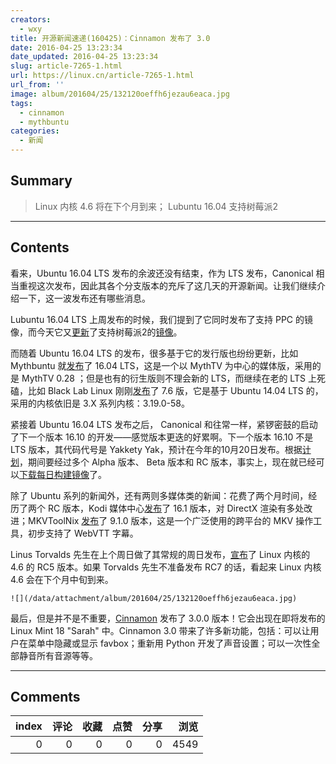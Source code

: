 ```yaml
---
creators:
  - wxy
title: 开源新闻速递(160425)：Cinnamon 发布了 3.0
date: 2016-04-25 13:23:34
date_updated: 2016-04-25 13:23:34
slug: article-7265-1.html
url: https://linux.cn/article-7265-1.html
url_from: ''
image: album/201604/25/132120oeffh6jezau6eaca.jpg
tags:
  - cinnamon
  - mythbuntu
categories:
  - 新闻
---
```


## Summary

> Linux 内核 4.6 将在下个月到来；
> Lubuntu 16.04 支持树莓派2

***

<!-- more -->

## Contents

看来，Ubuntu 16.04 LTS 发布的余波还没有结束，作为 LTS 发布，Canonical 相当重视这次发布，因此其各个分支版本的充斥了这几天的开源新闻。让我们继续介绍一下，这一波发布还有哪些消息。

Lubuntu 16.04 LTS 上周发布的时候，我们提到了它同时发布了支持 PPC 的镜像，而今天它又[更新](http://lubuntu.me/raspberry-pi2-version-16-04-lts/)了支持树莓派2的[镜像](http://lubuntu.me/downloads/)。

而随着 Ubuntu 16.04 LTS 的发布，很多基于它的发行版也纷纷更新，比如 Mythbuntu 就[发布](http://www.mythbuntu.org/home/news/mythbuntu1604released)了 16.04 LTS，这是一个以 MythTV 为中心的媒体版，采用的是 MythTV 0.28 ；但是也有的衍生版则不理会新的 LTS，而继续在老的 LTS 上死磕，比如 Black Lab Linux 刚刚[发布](http://www.blacklablinux.org/2016/04/black-lab-linux-76-released.html)了 7.6 版，它是基于 Ubuntu 14.04 LTS 的，采用的内核依旧是 3.X 系列内核：3.19.0-58。

紧接着 Ubuntu 16.04 LTS 发布之后， Canonical 和往常一样，紧锣密鼓的启动了下一个版本 16.10 的开发——感觉版本更迭的好累啊。下一个版本 16.10 不是 LTS 版本，其代码代号是 Yakkety Yak，预计在今年的10月20日发布。根据[计划](https://wiki.ubuntu.com/YakketyYak/ReleaseSchedule)，期间要经过多个 Alpha 版本、 Beta 版本和 RC 版本，事实上，现在就已经可以[下载每日构建镜像](http://cdimage.ubuntu.com/daily-live/20160424/)了。

除了 Ubuntu 系列的新闻外，还有两则多媒体类的新闻：花费了两个月时间，经历了两个 RC 版本，Kodi 媒体中心[发布](https://kodi.tv/kodi-16-1-jarvis-mark-xvi/)了 16.1 版本，对 DirectX 渲染有多处改进；MKVToolNix [发布](https://www.bunkus.org/blog/2016/04/mkvtoolnix-v9-1-0-released/)了 9.1.0 版本，这是一个广泛使用的跨平台的 MKV 操作工具，初步支持了 WebVTT 字幕。

Linus Torvalds 先生在上个周日做了其常规的周日发布，[宣布](http://lkml.iu.edu/hypermail/linux/kernel/1604.3/00178.html)了 Linux 内核的 4.6 的 RC5 版本。如果 Torvalds 先生不准备发布 RC7 的话，看起来 Linux 内核 4.6 会在下个月中旬到来。

`![](/data/attachment/album/201604/25/132120oeffh6jezau6eaca.jpg)`

最后，但是并不是不重要，[Cinnamon](https://github.com/linuxmint/Cinnamon) 发布了 3.0.0 版本！它会出现在即将发布的 Linux Mint 18 "Sarah" 中。Cinnamon 3.0 带来了许多新功能，包括：可以让用户在菜单中隐藏或显示 favbox；重新用 Python 开发了声音设置；可以一次性全部静音所有音源等等。

***

## Comments


|   index |   评论 |   收藏 |   点赞 |   分享 |   浏览 |
|--------:|-------:|-------:|-------:|-------:|-------:|
|       0 |      0 |      0 |      0 |      0 |   4549 |
